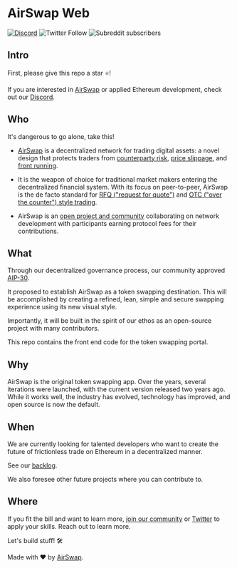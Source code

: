 # AirSwap Web

[![Discord](https://img.shields.io/discord/590643190281928738.svg)](https://chat.airswap.io) ![Twitter Follow](https://img.shields.io/twitter/follow/airswap?style=social) ![Subreddit subscribers](https://img.shields.io/reddit/subreddit-subscribers/AirSwap?style=social)

## Intro

First, please give this repo a star ⭐️!

If you are interested in [AirSwap](https://www.airswap.io/) or applied Ethereum development, check out our [Discord](http://chat.airswap.io/).

## Who‍

It's dangerous to go alone, take this!

- [AirSwap](https://www.airswap.io/) is a decentralized network for trading digital assets: a novel design that protects traders from [counterparty risk](https://www.investopedia.com/terms/c/counterpartyrisk.asp), [price slippage](https://www.investopedia.com/terms/s/slippage.asp#:~:text=Slippage%20refers%20to%20the%20difference,when%20market%20orders%20are%20used), and [front running](https://consensys.github.io/smart-contract-best-practices/known_attacks/#front-running).

- It is the weapon of choice for traditional market makers entering the decentralized financial system. With its focus on peer-to-peer, AirSwap is the de facto standard for [RFQ ("request for quote")](https://www.airswap.io/whitepaper.htm) and [OTC ("over the counter") style trading](<https://en.wikipedia.org/wiki/Over-the-counter_(finance)>).

- AirSwap is an [open project and community](https://community.airswap.io/) collaborating on network development with participants earning protocol fees for their contributions.

## What

Through our decentralized governance process, our community approved [AIP-30](https://community.airswap.io/t/aip-30-airswap-web-app/134).

It proposed to establish AirSwap as a token swapping destination. This will be accomplished by creating a refined, lean, simple and secure swapping experience using its new visual style.

Importantly, it will be built in the spirit of our ethos as an open-source project with many contributors.

This repo contains the front end code for the token swapping portal.

## Why

AirSwap is the original token swapping app. Over the years, several iterations were launched, with the current version released two years ago. While it works well, the industry has evolved, technology has improved, and open source is now the default.

## When

We are currently looking for talented developers who want to create the future of frictionless trade on Ethereum in a decentralized manner.

See our [backlog](https://github.com/airswap/airswap-web/projects/1).

We also foresee other future projects where you can contribute to.

## Where

If you fit the bill and want to learn more, [join our community](http://chat.airswap.io/) or [Twitter](https://twitter.com/airswap) to apply your skills. Reach out to learn more.

Let's build stuff! 🛠️

Made with ❤️ by [AirSwap](https://www.airswap.io/).
